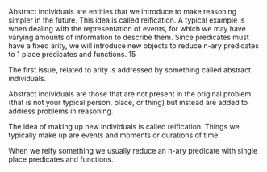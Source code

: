 ﻿Abstract individuals are entities that we introduce to make reasoning simpler in the future.
This idea is called reification.
A typical example is when dealing with the representation of events, for which we may have varying amounts of information to describe them. 
Since predicates must have a fixed arity, we will introduce new objects to reduce n-ary predicates to 1 place predicates and functions.
15

The first issue, related to arity is addressed by something called abstract individuals.

Abstract individuals are those that are not present in the original problem (that is not your typical person, place, or thing) but instead are added to address problems in reasoning.

The idea of making up new individuals is called reification. Things we typically make up are events and moments or durations of time.

When we reify something we usually reduce an n-ary predicate with single place predicates and functions.


